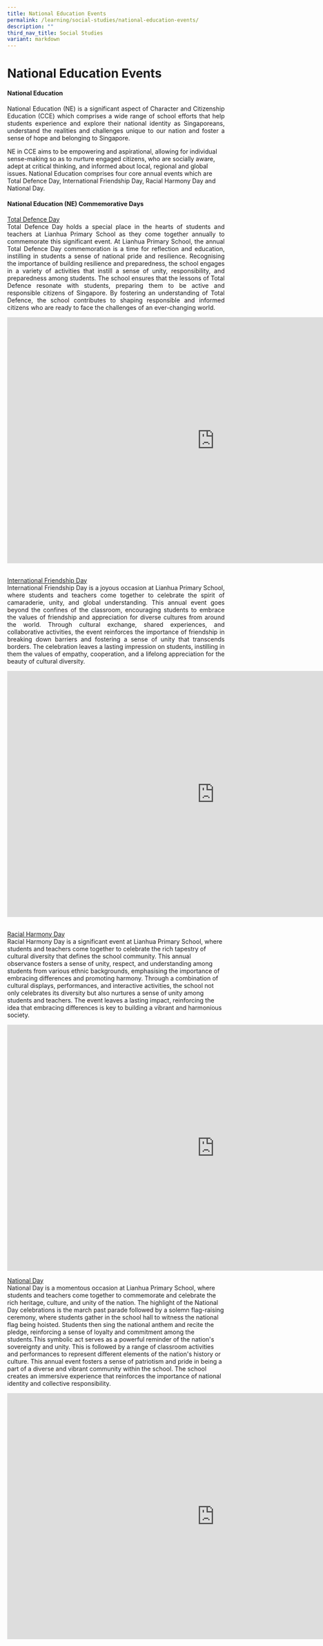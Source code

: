 ```yaml
---
title: National Education Events
permalink: /learning/social-studies/national-education-events/
description: ""
third_nav_title: Social Studies
variant: markdown
---
```

<h1><strong>National Education Events</strong></h1>

<h4><strong>National Education</strong></h4>

<p style="text-align: justify;">National Education (NE) is a significant aspect of Character and Citizenship Education (CCE) which comprises a wide range of school efforts that help students experience and explore their national identity as Singaporeans, understand the realities and challenges unique to our nation and foster a sense of hope and belonging to Singapore.<br>

NE in CCE aims to be empowering and aspirational, allowing for individual sense-making so as to nurture engaged citizens, who are socially aware, adept at critical thinking, and informed about local, regional and global issues.
National Education comprises four core annual events which are Total Defence Day, International Friendship Day, Racial Harmony Day and National Day. </p>



<h4><strong>National Education (NE) Commemorative Days</strong></h4>

<p style="text-align: justify;"><u>Total Defence Day</u><br>
Total Defence Day holds a special place in the hearts of students and teachers at Lianhua Primary School as they come together annually to commemorate this significant event. At Lianhua Primary School, the annual Total Defence Day commemoration is a time for reflection and education, instilling in students a sense of national pride and resilience. Recognising the importance of building resilience and preparedness, the school engages in a variety of activities that instill a sense of unity, responsibility, and preparedness among students. The school ensures that the lessons of Total Defence resonate with students, preparing them to be active and responsible citizens of Singapore. By fostering an understanding of Total Defence, the school contributes to shaping responsible and informed citizens who are ready to face the challenges of an ever-changing world.</p>


<iframe allowfullscreen="true" height="569" width="960" frameborder="0" src="https://docs.google.com/presentation/d/e/2PACX-1vRmgzRpcoXY9WuYZMKjclzGxcwJVzxcDO27PyG2V7bBmZfCBeAsFHuFseGQW4D4OcdJ4Icojqk3MujO/embed?start=true&amp;loop=true&amp;delayms=10000"></iframe>


<p style="text-align: justify;"><br><u>International Friendship Day</u><br>
International Friendship Day is a joyous occasion at Lianhua Primary School, where students and teachers come together to celebrate the spirit of camaraderie, unity, and global understanding. This annual event goes beyond the confines of the classroom, encouraging students to embrace the values of friendship and appreciation for diverse cultures from around the world. Through cultural exchange, shared experiences, and collaborative activities, the event reinforces the importance of friendship in breaking down barriers and fostering a sense of unity that transcends borders. The celebration leaves a lasting impression on students, instilling in them the values of empathy, cooperation, and a lifelong appreciation for the beauty of cultural diversity.</p>

<iframe allowfullscreen="true" height="569" width="960" frameborder="0" src="https://docs.google.com/presentation/d/e/2PACX-1vSh6N8lp0ShUKtiMwmz9Dv15kUIN-p8-YZV7Cp-UZdRMSOBJ7ygTB2IcjFbEmYq2aO7vUzLUBtWf2B9/embed?start=true&amp;loop=true&amp;delayms=10000"></iframe>


<br><u>Racial Harmony Day</u><br>
Racial Harmony Day is a significant event at Lianhua Primary School, where students and teachers come together to celebrate the rich tapestry of cultural diversity that defines the school community. This annual observance fosters a sense of unity, respect, and understanding among students from various ethnic backgrounds, emphasising the importance of embracing differences and promoting harmony. Through a combination of cultural displays, performances, and interactive activities, the school not only celebrates its diversity but also nurtures a sense of unity among students and teachers. The event leaves a lasting impact, reinforcing the idea that embracing differences is key to building a vibrant and harmonious society.

<iframe allowfullscreen="true" height="569" width="960" frameborder="0" src="https://docs.google.com/presentation/d/e/2PACX-1vT9wgafqanS3iM9L8zDyUqwk3J8VGQA0stMQ6nTe47bTgnprcC3l1QLqz1aoDzrIJ6hJ4oZYcl8fz1v/embed?start=true&amp;loop=true&amp;delayms=10000"></iframe>

<u>National Day</u><br>
National Day is a momentous occasion at Lianhua Primary School, where students and teachers come together to commemorate and celebrate the rich heritage, culture, and unity of the nation. The highlight of the National Day celebrations is the march past parade followed by a solemn flag-raising ceremony, where students gather in the school hall to witness the national flag being hoisted. Students then sing the national anthem and recite the pledge, reinforcing a sense of loyalty and commitment among the students.This symbolic act serves as a powerful reminder of the nation's sovereignty and unity. This is followed by a range of classroom activities and performances to represent different elements of the nation's history or culture. This annual event fosters a sense of patriotism and pride in being a part of a diverse and vibrant community within the school. The school creates an immersive experience that reinforces the importance of national identity and collective responsibility.

<iframe allowfullscreen="true" height="569" width="960" frameborder="0" src="https://docs.google.com/presentation/d/e/2PACX-1vQ6rxQ6pRk4WnrYzc-QNrwANa4O4dkvtZwJDaPJ99iNsa-4E4IJ4RrkyYsk-lWr-gD0mxW8YJlCmchQ/embed?start=true&amp;loop=true&amp;delayms=10000"></iframe>